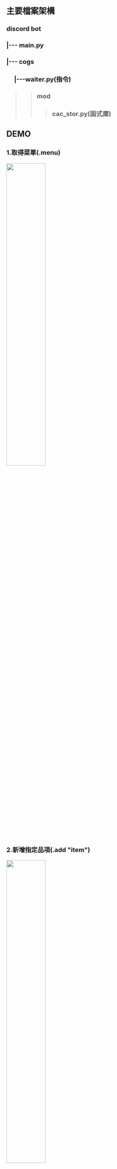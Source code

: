 ## 主要檔案架構
### discord bot
### |--- main.py  
### |--- cogs
### &emsp; |---waiter.py(指令)  
>> ### mod
>>> ### cac_stor.py(函式庫)

## DEMO
### 1.取得菜單(.menu)
<img src="https://github.com/wlog106/waiter_bot/assets/163823967/8c166d0c-58b4-4381-bfe6-8cf7a39a7fe2" width=45%>

### 2.新增指定品項(.add "item")
<img src="https://github.com/wlog106/waiter_bot/assets/163823967/ac841c17-e07e-46b8-a2c8-1bfb554a2e10" width=45%>

### 3.刪除指定品項(.delete "item")
<img src="https://github.com/wlog106/waiter_bot/assets/163823967/22a9dd43-8485-44e5-acb3-d6bd61481983" width=45%>

### 4.計算所有已訂購品項總金額(.total)
<img src="https://github.com/wlog106/waiter_bot/assets/163823967/3d9aa39b-e829-4195-bbfb-97a88fbf4213" width=45%>

### 5.輸出指定品項數量及價錢(.amount "item")
<img src="https://github.com/wlog106/waiter_bot/assets/163823967/f5bb7c26-3349-46de-b6c7-404071ff518f" width=45%>

### 6.羅列所有已訂購品項數量及價錢(.list)
<img src="https://github.com/wlog106/waiter_bot/assets/163823967/816b59ea-eeb5-4b72-a06f-b9d15b915a72" width=45%>

### 7.重置所有訂單(.reset)
<img src="https://github.com/wlog106/waiter_bot/assets/163823967/8a9d8ae6-9184-49e8-a0ea-ef44cb23bf9e" width=45%>
